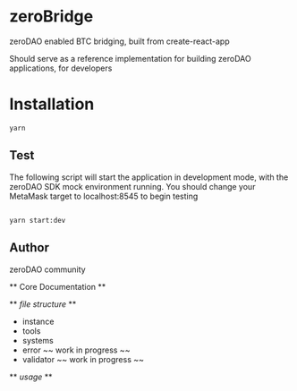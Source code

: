 # zeroBridge

zeroDAO enabled BTC bridging, built from create-react-app

Should serve as a reference implementation for building zeroDAO applications, for developers

# Installation

```shell
yarn
```

## Test


The following script will start the application in development mode, with the zeroDAO SDK mock environment running. You should change your MetaMask target to localhost:8545 to begin testing

```shell

yarn start:dev

```

## Author

zeroDAO community

** Core Documentation **

** _file structure_ **

- instance
- tools
- systems 
- error ~~ work in progress ~~
- validator ~~ work in progress ~~


** _usage_ **

